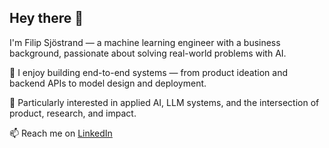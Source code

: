 ## Hey there 👋

I'm Filip Sjöstrand — a machine learning engineer with a business background, passionate about solving real-world problems with AI.

🚀 I enjoy building end-to-end systems — from product ideation and backend APIs to model design and deployment.

🎯 Particularly interested in applied AI, LLM systems, and the intersection of product, research, and impact.

📫 Reach me on [LinkedIn](https://linkedin.com/in/filipsjostrand)
